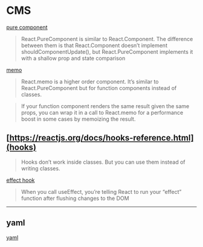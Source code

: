 # CMS
[pure component](https://reactjs.org/docs/react-api.html#reactpurecomponent)
> React.PureComponent is similar to React.Component. The difference between them is that React.Component doesn’t implement shouldComponentUpdate(), but React.PureComponent implements it with a shallow prop and state comparison

[memo](https://reactjs.org/docs/react-api.html#reactmemo)
> React.memo is a higher order component. It’s similar to React.PureComponent but for function components instead of classes.

> If your function component renders the same result given the same props, you can wrap it in a call to React.memo for a performance boost in some cases by memoizing the result.

## [https://reactjs.org/docs/hooks-reference.html](hooks)

> Hooks don’t work inside classes. But you can use them instead of writing classes.

[effect hook](https://reactjs.org/docs/hooks-overview.html#effect-hook)
> When you call useEffect, you’re telling React to run your “effect” function after flushing changes to the DOM


--------------------------------

## yaml
[yaml](https://www.npmjs.com/package/yaml)




